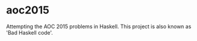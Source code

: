 # aoc2015

Attempting the AOC 2015 problems in Haskell. This project is also known as 'Bad Haskell code'.
